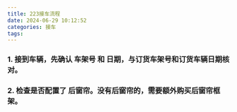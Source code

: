 ```yaml
---
title: 223接车流程
date: 2024-06-29 10:12:52
categories: 接车
tags:
---
```


### 1. 接到车辆，先确认 **车架号** 和 **日期**，与订货车架号和订货车辆日期核对。
### 2. 检查是否配置了 **后窗帘**。没有后窗帘的，需要额外购买后窗帘框架。